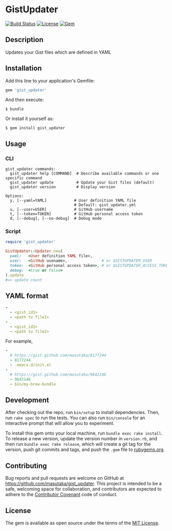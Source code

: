 # GistUpdater

[![Build Status](https://img.shields.io/circleci/project/masutaka/gist_updater/master.svg?maxAge=2592000?style=flat-square)][circleci]
[![License](https://img.shields.io/github/license/masutaka/gist_updater.svg?maxAge=2592000?style=flat-square)][license]
[![Gem](https://img.shields.io/gem/v/gist_updater.svg?maxAge=2592000?style=flat-square)][gem-link]

[circleci]: https://circleci.com/gh/masutaka/gist_updater
[license]: https://github.com/masutaka/gist_updater/blob/master/LICENSE.txt
[gem-link]: http://badge.fury.io/rb/gist_updater

## Description

Updates your Gist files which are defined in YAML

## Installation

Add this line to your application's Gemfile:

```ruby
gem 'gist_updater'
```

And then execute:

    $ bundle

Or install it yourself as:

    $ gem install gist_updater

## Usage

### CLI

```
gist_updater commands:
  gist_updater help [COMMAND]  # Describe available commands or one specific command
  gist_updater update          # Update your Gist files (default)
  gist_updater version         # Display version

Options:
  y, [--yaml=YAML]            # User definition YAML file
                              # Default: gist_updater.yml
  u, [--user=USER]            # GitHub username
  t, [--token=TOKEN]          # GitHub personal access token
  d, [--debug], [--no-debug]  # Debug mode
```

### Script

```ruby
require 'gist_updater'

GistUpdater::Updater.new(
  yaml:   <User definition YAML file>,
  user:   <GitHub usename>,               # or $GISTUPDATER_USER
  token:  <GitHub personal access token>, # or $GISTUPDATER_ACCESS_TOKEN
  debug:  <true or false>
).update
#=> update count
```

## YAML format

```yaml
-
  - <gist_id1>
  - <path to file1>
-
  - <gist_id2>
  - <path to file2>
```

For example,

```yaml
-
  # https://gist.github.com/masutaka/8177244
  - 8177244
  - .emacs.d/init.el
-
  # https://gist.github.com/masutaka/9642146
  - 9642146
  - bin/my-brew-bundle
```

## Development

After checking out the repo, run `bin/setup` to install dependencies. Then, run `rake spec` to run the tests. You can also run `bin/console` for an interactive prompt that will allow you to experiment.

To install this gem onto your local machine, run `bundle exec rake install`. To release a new version, update the version number in `version.rb`, and then run `bundle exec rake release`, which will create a git tag for the version, push git commits and tags, and push the `.gem` file to [rubygems.org](https://rubygems.org).

## Contributing

Bug reports and pull requests are welcome on GitHub at https://github.com/masutaka/gist_updater. This project is intended to be a safe, welcoming space for collaboration, and contributors are expected to adhere to the [Contributor Covenant](http://contributor-covenant.org) code of conduct.


## License

The gem is available as open source under the terms of the [MIT License](http://opensource.org/licenses/MIT).
